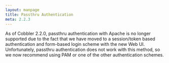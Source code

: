 ```yaml
---
layout: manpage
title: Passthru Authentication
meta: 2.2.3
---
```



As of Cobbler 2.2.0, passthru authentication with Apache is no longer supported due to the fact that we have moved to a session/token based authentication and form-based login scheme with the new Web UI. Unfortunately, passthru authentication does not work with this method, so we now recommend using PAM or one of the other authentication schemes.
